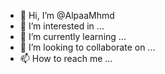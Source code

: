 - 👋 Hi, I’m @AlpaaMhmd
- 👀 I’m interested in ...
- 🌱 I’m currently learning ...
- 💞️ I’m looking to collaborate on ...
- 📫 How to reach me ...

<!---
AlpaaMhmd/AlpaaMhmd is a ✨ special ✨ repository because its `README.md` (this file) appears on your GitHub profile.
You can click the Preview link to take a look at your changes.
--->
